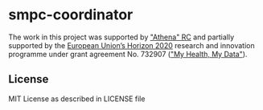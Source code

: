 # smpc-coordinator


The work in this project was supported by ["Athena" RC](https://www.athena-innovation.gr/en) and partially supported by the [European Union’s Horizon 2020](https://ec.europa.eu/programmes/horizon2020/en/) research and innovation programme under grant agreement No. 732907 (["My Health, My Data"](http://www.myhealthmydata.eu/why-mhmd/)).

## License
MIT License as described in LICENSE file

